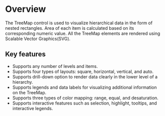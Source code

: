 
# Overview

The TreeMap control is used to visualize hierarchical data in the form of nested rectangles. Area of each item is calculated based on its corresponding numeric value. All the TreeMap elements are rendered using Scalable Vector Graphics(SVG).

## Key features

* Supports any number of levels and items.
* Supports four types of layouts: square, horizontal, vertical, and auto.
* Supports drill-down option to render data clearly in the lower level of a hierarchy.
* Supports legends and data labels for visualizing additional information on the TreeMap.
* Supports three types of color mapping: range, equal, and desaturation.
* Supports interactive features such as selection, highlight, tooltips, and interactive legends.